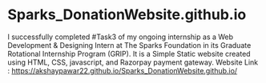 # Sparks_DonationWebsite.github.io
I successfully completed #Task3 of my ongoing internship as a Web Development &amp; Designing Intern at The Sparks Foundation in its Graduate Rotational Internship Program (GRIP). It is a Simple Static website created using HTML, CSS, javascript, and Razorpay payment gateway.
Website Link : https://akshaypawar22.github.io/Sparks_DonationWebsite.github.io/
